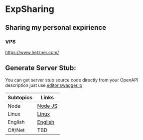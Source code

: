 # ExpSharing
## Sharing my personal expirience
### VPS
https://www.hetzner.com/
## Generate Server Stub:
You can get server stub source code directly from your OpenAPI description just use [editor.swagger.io](https://editor.swagger.io/)

| Subtopics | Links |
| ------ | ------ |
| Node | [Node JS](NodeJS/NodeJS.md) |
| Linux | [Linux](Linux/Linux.md) |
| English | [English](English/English.md) |
| C#/Net | TBD |

